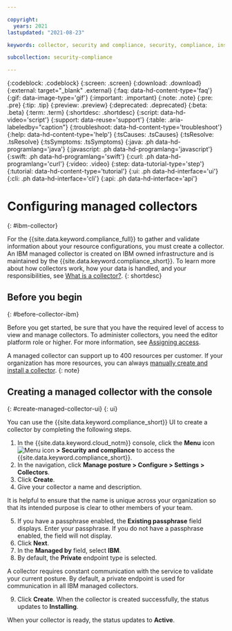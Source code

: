 ```yaml
---

copyright:
  years: 2021
lastupdated: "2021-08-23"

keywords: collector, security and compliance, security, compliance, install, resource monitoring, configuration monitoring, security, approve collector, register collector, use credentials, ibm managed collector, ibm managed

subcollection: security-compliance

---
```


{:codeblock: .codeblock}
{:screen: .screen}
{:download: .download}
{:external: target="_blank" .external}
{:faq: data-hd-content-type='faq'}
{:gif: data-image-type='gif'}
{:important: .important}
{:note: .note}
{:pre: .pre}
{:tip: .tip}
{:preview: .preview}
{:deprecated: .deprecated}
{:beta: .beta}
{:term: .term}
{:shortdesc: .shortdesc}
{:script: data-hd-video='script'}
{:support: data-reuse='support'}
{:table: .aria-labeledby="caption"}
{:troubleshoot: data-hd-content-type='troubleshoot'}
{:help: data-hd-content-type='help'}
{:tsCauses: .tsCauses}
{:tsResolve: .tsResolve}
{:tsSymptoms: .tsSymptoms}
{:java: .ph data-hd-programlang='java'}
{:javascript: .ph data-hd-programlang='javascript'}
{:swift: .ph data-hd-programlang='swift'}
{:curl: .ph data-hd-programlang='curl'}
{:video: .video}
{:step: data-tutorial-type='step'}
{:tutorial: data-hd-content-type='tutorial'}
{:ui: .ph data-hd-interface='ui'}
{:cli: .ph data-hd-interface='cli'}
{:api: .ph data-hd-interface='api'}


# Configuring managed collectors
{: #ibm-collector}

For the {{site.data.keyword.compliance_full}} to gather and validate information about your resource configurations, you must create a collector. An IBM managed collector is created on IBM owned infrastructure and is maintained by the {{site.data.keyword.compliance_short}}. To learn more about how collectors work, how your data is handled, and your responsibilities, see [What is a collector?](/docs/security-compliance?topic=security-compliance-collector).
{: shortdesc}


## Before you begin
{: #before-collector-ibm}

Before you get started, be sure that you have the required level of access to view and manage collectors. To administer collectors, you need the editor platform role or higher. For more information, see [Assigning access](/docs/security-compliance?topic=security-compliance-access-management).


A managed collector can support up to 400 resources per customer. If your organization has more resources, you can always [manually create and install a collector](/docs/security-compliance?topic=security-compliance-collector-manual).
{: note}


## Creating a managed collector with the console
{: #create-managed-collector-ui}
{: ui}

You can use the {{site.data.keyword.compliance_short}} UI to create a collector by completing the following steps.

1. In the {{site.data.keyword.cloud_notm}} console, click the **Menu** icon ![Menu icon](../icons/icon_hamburger.svg) **> Security and compliance** to access the {{site.data.keyword.compliance_short}}.
2. In the navigation, click **Manage posture > Configure > Settings > Collectors**.
3. Click **Create**.
4. Give your collector a name and description.

  It is helpful to ensure that the name is unique across your organization so that its intended purpose is clear to other members of your team.

5. If you have a passphrase enabled, the **Existing passphrase** field displays. Enter your passphrase. If you do not have a passphrase enabled, the field will not display.
6. Click **Next**.
7. In the **Managed by** field, select **IBM**.
8. By default, the **Private** endpoint type is selected.

  A collector requires constant communication with the service to validate your current posture. By default, a private endpoint is used for communication in all IBM managed collectors.

9. Click **Create**. When the collector is created successfully, the status updates to **Installing**.

When your collector is ready, the status updates to **Active**.

